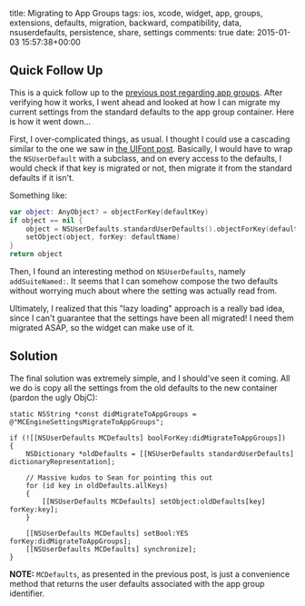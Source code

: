 title: Migrating to App Groups
tags: ios, xcode, widget, app, groups, extensions, defaults, migration, backward, compatibility, data, nsuserdefaults, persistence, share, settings
comments: true
date: 2015-01-03 15:57:38+00:00

## Quick Follow Up

This is a quick follow up to the [previous post regarding app groups]({filename}2015-01-03-app-groups.md). After verifying how it works, I went ahead and looked at how I can migrate my current settings from the standard defaults to the app group container. Here is how it went down...

First, I over-complicated things, as usual. I thought I could use a cascading similar to the one we saw in [the UIFont post]({filename}2014-12-19-ios-feast.md). Basically, I would have to wrap the `NSUserDefault` with a subclass, and on every access to the defaults, I would check if that key is migrated or not, then migrate it from the standard defaults if it isn't.

Something like:

```swift
var object: AnyObject? = objectForKey(defaultKey)
if object == nil {
    object = NSUserDefaults.standardUserDefaults().objectForKey(defaultName)
    setObject(object, forKey: defaultName)
}
return object
```

Then, I found an interesting method on `NSUserDefaults`, namely `addSuiteNamed:`. It seems that I can somehow compose the two defaults without worrying much about where the setting was actually read from.

Ultimately, I realized that this "lazy loading" approach is a really bad idea, since I can't guarantee that the settings have been all migrated! I need them migrated ASAP, so the widget can make use of it.

## Solution

The final solution was extremely simple, and I should've seen it coming. All we do is copy all the settings from the old defaults to the new container (pardon the ugly ObjC):

```objc
static NSString *const didMigrateToAppGroups = @"MCEngineSettingsMigrateToAppGroups";

if (![[NSUserDefaults MCDefaults] boolForKey:didMigrateToAppGroups])
{
    NSDictionary *oldDefaults = [[NSUserDefaults standardUserDefaults] dictionaryRepresentation];
    
    // Massive kudos to Sean for pointing this out
    for (id key in oldDefaults.allKeys)
    {
        [[NSUserDefaults MCDefaults] setObject:oldDefaults[key] forKey:key];
    }    

    [[NSUserDefaults MCDefaults] setBool:YES forKey:didMigrateToAppGroups];
    [[NSUserDefaults MCDefaults] synchronize];
}
```

**NOTE:** `MCDefaults`, as presented in the previous post, is just a convenience method that returns the user defaults associated with the app group identifier.

